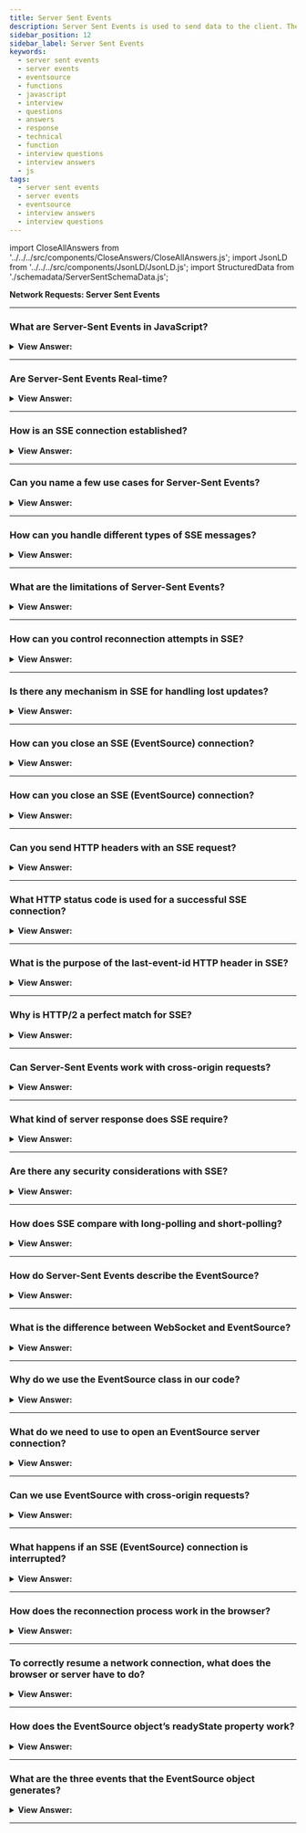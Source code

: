 ```yaml
---
title: Server Sent Events
description: Server Sent Events is used to send data to the client. The Server-Sent Events specification describes the built-in class EventSource. - Interview Questions
sidebar_position: 12
sidebar_label: Server Sent Events
keywords:
  - server sent events
  - server events
  - eventsource
  - functions
  - javascript
  - interview
  - questions
  - answers
  - response
  - technical
  - function
  - interview questions
  - interview answers
  - js
tags:
  - server sent events
  - server events
  - eventsource
  - interview answers
  - interview questions
---
```


import CloseAllAnswers from '../../../src/components/CloseAnswers/CloseAllAnswers.js';
import JsonLD from '../../../src/components/JsonLD/JsonLD.js';
import StructuredData from './schemadata/ServerSentSchemaData.js';

<JsonLD data={StructuredData} />

<head>
  <title>Server Sent Events | HelloJavaScript.Info</title>
</head>

**Network Requests: Server Sent Events**

<CloseAllAnswers />

---

### What are Server-Sent Events in JavaScript?

<details>
  <summary><strong>View Answer:</strong></summary>
  <div>
  <div><strong>Interview Response:</strong> Server-Sent Events (SSE) in JavaScript are a standard that allows a web server to push real-time updates to the client through a persistent HTTP connection, using the EventSource API.
  </div><br />
  </div>
</details>

---

### Are Server-Sent Events Real-time?

<details>
  <summary><strong>View Answer:</strong></summary>
  <div>
  <div><strong>Interview Response:</strong> Yes, Server-Sent Events are designed for real-time data transmission from the server to the client, with automatic reconnection features.
  </div><br />
  </div>
</details>

---

### How is an SSE connection established?

<details>
  <summary><strong>View Answer:</strong></summary>
  <div>
  <div><strong>Interview Response:</strong> An SSE connection is established by creating a new EventSource object in JavaScript, which opens a persistent HTTP connection to the server at the specified URL, ready to receive events.
  </div><br />
  </div>
</details>

---

### Can you name a few use cases for Server-Sent Events?

<details>
  <summary><strong>View Answer:</strong></summary>
  <div>
  <div><strong>Interview Response:</strong> SSE is suitable for real-time updates like live news headlines, stock prices, live sports scores, online multiplayer games, social media feeds, or system monitoring dashboards.
  </div><br />
  </div>
</details>

---

### How can you handle different types of SSE messages?

<details>
  <summary><strong>View Answer:</strong></summary>
  <div>
  <div><strong>Interview Response:</strong> You can handle different types of SSE messages by specifying the event type in the server response. In the client, use `addEventListener(eventType, handler)` to handle these custom event types.
  </div><br />
  <div><strong className="codeExample">Code Example:</strong><br /><br />

  <div></div>

Here's an example of handling different types of SSE messages:

On the server side, you might send events like this:

```bash
data: This is a message
event: messageType1
data: This is a message for type1

data: This is another message
event: messageType2
data: This is a message for type2
```

Then, on the client side, you can handle these different messages like this:

```javascript
let eventSource = new EventSource("https://yourserver.com/events");

eventSource.addEventListener("messageType1", function(event) {
  console.log("Message Type 1 received", event.data);
});

eventSource.addEventListener("messageType2", function(event) {
  console.log("Message Type 2 received", event.data);
});

eventSource.onerror = function(event) {
  console.error("Error occurred", event);
};
```

In this example, two different types of events (`messageType1` and `messageType2`) are handled separately, logging different messages to the console. The `onerror` event is also handled.

  </div>
  </div>
</details>

---

### What are the limitations of Server-Sent Events?

<details>
  <summary><strong>View Answer:</strong></summary>
  <div>
  <div><strong>Interview Response:</strong> SSE (Server-Sent Events) limitations include lack of support in Internet Explorer, unidirectional communication (server to client), a maximum limit on open connections, and potential higher overhead compared to WebSockets.
  </div><br />
  </div>
</details>

---

### How can you control reconnection attempts in SSE?

<details>
  <summary><strong>View Answer:</strong></summary>
  <div>
  <div><strong>Interview Response:</strong> The server can control reconnection attempts in SSE by sending a "retry" field with the number of milliseconds to wait before the next reconnection attempt after a disconnect.
  </div><br />
  <div><strong className="codeExample">Code Example:</strong><br /><br />

  <div></div>

Here's a server-side example in Node.js using the `http` module:

```javascript
const http = require('http');

http.createServer(function(req, res) {
  res.setHeader('Content-Type', 'text/event-stream');
  res.setHeader('Cache-Control', 'no-cache');
  res.setHeader('Connection', 'keep-alive');
  res.write('retry: 10000\n'); // Set reconnection time to 10 seconds
  res.write('data: This is a message\n\n');
}).listen(8000);
```

In this example, the server is set up to push Server-Sent Events to the client. It sets a reconnection attempt time by sending 'retry: 10000' which tells the client to wait 10 seconds before attempting to reconnect if the connection is lost. It also sends a message 'data: This is a message' to the client.

  </div>
  </div>
</details>

---

### Is there any mechanism in SSE for handling lost updates?

<details>
  <summary><strong>View Answer:</strong></summary>
  <div>
  <div><strong>Interview Response:</strong> Yes, servers can send an ID with each update. If the connection drops, the browser includes the last ID when reconnecting, allowing the server to resend any missed updates.</div><br />
  <div><strong className="codeExample">Code Example:</strong> Code is being updated!<br /><br />

  <div></div>

```js
// Code is being updated
```

  </div>
  </div>
</details>

---

### How can you close an SSE (EventSource) connection?

<details>
  <summary><strong>View Answer:</strong></summary>
  <div>
  <div><strong>Interview Response:</strong> You can close an SSE connection on the client side by calling the `close()` method on the EventSource object, effectively terminating the connection to the server.</div><br />
  <div><strong className="codeExample">Code Example:</strong> Code is being updated!<br /><br />

  <div></div>

```js
// Code is being updated
```

  </div>
  </div>
</details>

---

### How can you close an SSE (EventSource) connection?

<details>
  <summary><strong>View Answer:</strong></summary>
  <div>
  <div><strong>Interview Response:</strong> SSE uses text-based format. Each event is sent as a block of text, divided by a pair of newline characters. Standard fields include: "data", "id", "event", and "retry".</div><br />
  <div><strong className="codeExample">Code Example:</strong> Code is being updated!<br /><br />

  <div></div>

```js
// Code is being updated
```

  </div>
  </div>
</details>

---

### Can you send HTTP headers with an SSE request?

<details>
  <summary><strong>View Answer:</strong></summary>
  <div>
  <div><strong>Interview Response:</strong> Yes, but only with a polyfill, as native EventSource API does not support it. This is one limitation of SSE. Workarounds may involve server-side handling or using libraries.
  </div><br />
  </div>
</details>

---

### What HTTP status code is used for a successful SSE connection?

<details>
  <summary><strong>View Answer:</strong></summary>
  <div>
  <div><strong>Interview Response:</strong> The HTTP status code used for a successful SSE connection is 200 OK, along with the "Content-Type" header set to "text/event-stream" to indicate a valid SSE connection.
  </div><br />
  </div>
</details>

---

### What is the purpose of the last-event-id HTTP header in SSE?

<details>
  <summary><strong>View Answer:</strong></summary>
  <div>
  <div><strong>Interview Response:</strong> The last-event-id header lets the server know the ID of the last event received by the client, useful for resending missed events after reconnection.
  </div><br />
  </div>
</details>

---

### Why is HTTP/2 a perfect match for SSE?

<details>
  <summary><strong>View Answer:</strong></summary>
  <div>
  <div><strong>Interview Response:</strong> HTTP/2 is ideal for SSE because it supports multiplexing, allowing multiple messages to be sent concurrently on the same connection, improving performance and resource usage for real-time updates.
  </div><br />
  </div>
</details>

---

### Can Server-Sent Events work with cross-origin requests?

<details>
  <summary><strong>View Answer:</strong></summary>
  <div>
  <div><strong>Interview Response:</strong> Yes, Server-Sent Events can work with cross-origin requests by implementing Cross-Origin Resource Sharing (CORS) and setting the appropriate server headers for allowing the cross-origin request.
  </div><br />
  </div>
</details>

---

### What kind of server response does SSE require?

<details>
  <summary><strong>View Answer:</strong></summary>
  <div>
  <div><strong>Interview Response:</strong> SSE requires a server response with HTTP status code 200, "Content-Type" header set to "text/event-stream", and messages formatted according to the SSE specification (fields like "data", "id", "event").
  </div><br />
  </div>
</details>

---

### Are there any security considerations with SSE?

<details>
  <summary><strong>View Answer:</strong></summary>
  <div>
  <div><strong>Interview Response:</strong> Like any API, you must consider Cross-Origin Resource Sharing (CORS) issues, Cross-Site Scripting (XSS) prevention, and secure transmission using HTTPS.
  </div><br />
  </div>
</details>

---

### How does SSE compare with long-polling and short-polling?

<details>
  <summary><strong>View Answer:</strong></summary>
  <div>
  <div><strong>Interview Response:</strong> SSE maintains a single, long-lived connection and is more efficient compared to long-polling and short-polling which involve repeated requests.
  </div><br />
  </div>
</details>

---

### How do Server-Sent Events describe the EventSource?

<details>
  <summary><strong>View Answer:</strong></summary>
  <div>
  <div><strong>Interview Response:</strong> The Server-Sent Event specification describes EventSource as a web API interface for handling SSE connections, allowing servers to send events to the client over HTTP. Like WebSocket, the connection is persistent, but several significant differences are apparent.
    </div>
  </div>
</details>

---

### What is the difference between WebSocket and EventSource?

<details>
  <summary><strong>View Answer:</strong></summary>
  <div>
  <div><strong>Interview Response:</strong> WebSockets provide full-duplex communication, meaning data can be sent both ways simultaneously, while Server-Sent Events (EventSource) are simple, with data only sent from server to client. Both offer real-time communication.
    </div><br/>
  <div><strong>Interview Response:</strong> EventSource is like WebSocket; they both behave similarly. However, there are some differences between the two. WebSocket is bi-directional, and EventSource is uni-directional, where only the server sends data. Unlike WebSocket, EventSource is limited to text data and cannot process binary data by default. Another difference comes in the form of their protocol. WebSocket has its dedicated protocol, and EventSource relies on the HTTP protocol application layer. EventSource is a less-powerful way of communicating with the server than WebSocket, but that should not be considered a disadvantage.
    </div>
  </div>
</details>

---

### Why do we use the EventSource class in our code?

<details>
  <summary><strong>View Answer:</strong></summary>
  <div>
  <div><strong>Interview Response:</strong> We use `EventSource` to receive real-time updates from a server via a persistent, unidirectional HTTP connection, enhancing user experience without manual refreshes.
    </div><br/>
  <div><strong>Technical Response:</strong> The main reason: is simplicity. In many applications, the power of WebSocket is a little bit too much. When you need to receive a stream of data from the server: chat messages, market prices, or whatever. That is why EventSource is useful. Also, it supports auto-reconnect, something we need to implement manually with WebSocket. Besides, it is a plain old HTTP, not a new protocol.
    </div>
  </div>
</details>

---

### What do we need to use to open an EventSource server connection?

<details>
  <summary><strong>View Answer:</strong></summary>
  <div>
  <div><strong>Interview Response:</strong> To open an EventSource server connection, instantiate the `EventSource` object and pass the URL of the server-side script to its constructor.
    </div><br />
  <div><strong>Technical Response:</strong> To start receiving messages, we need to create a new EventSource(URL). The browser connects to the URL and keeps the connection open, waiting for events. The server should respond with status 200 and the header Content-Type: text/event-stream, then keep the connection and write messages into it in the unique format. In practice, complex messages usually transmit JSON-encoded data. Line-breaks typically encode as \n, so multiline data: messages are not necessary.
    </div><br />
  <div><strong className="codeExample">Message Output:</strong><br /><br />

  <div></div>

```json
data: {"user":"John","message":"First line\n Second line"}
```

  </div><br />
  <div><strong className="codeExample">Code Example:</strong><br /><br />

  <div></div>

```js
let eventSource = new EventSource('/events/subscribe');

eventSource.onmessage = function (event) {
  console.log('New message', event.data);
  // will log 3 times for the data stream above
};

// or eventSource.addEventListener('message', ...)
```

  </div>
  </div>
</details>

---

### Can we use EventSource with cross-origin requests?

<details>
  <summary><strong>View Answer:</strong></summary>
  <div>
  <div><strong>Interview Response:</strong> Yes, EventSource can be used with cross-origin requests by implementing CORS (Cross-Origin Resource Sharing) and setting appropriate server headers.
    </div><br />
  <div><strong>Technical Response:</strong> Yes, EventSource supports cross-origin requests, like fetch and other networking methods. We can use whatever URL we like. After receiving the Origin header, the remote server must respond with "Access-Control-Allow-Origin". We must enable the withCredentials option to pass credentials.
    </div><br />
  <div><strong className="codeExample">Code Example:</strong><br /><br />

  <div></div>

```js
let source = new EventSource('https://another-site.com/events', {
  withCredentials: true,
});
```

  </div>
  </div>
</details>

---

### What happens if an SSE (EventSource) connection is interrupted?

<details>
  <summary><strong>View Answer:</strong></summary>
  <div>
  <div><strong>Interview Response:</strong> EventSource automatically attempts to reconnect to the server when a connection is lost, following a brief pause, usually about 3 seconds, unless a different delay is specified by the server.
    </div><br />
  <div><strong>Technical Response:</strong> Upon creation, a new EventSource connects to the server, and if the connection gets broken, it simply reconnects. That is very convenient, as we do not have to care about it. There is a slight delay between reconnections, usually a few seconds, and the server can provide the appropriate delay (milliseconds). The retry message may transmit with other data or stand-alone messages.
    </div><br />
  <div><strong className="codeExample">Standalone Message:</strong><br /><br />

  <div></div>

```js
// retry: 15000
// data: Hello, I set the reconnection delay to 15 seconds
```

  </div>
  </div>
</details>

---

### How does the reconnection process work in the browser?

<details>
  <summary><strong>View Answer:</strong></summary>
  <div>
  <div><strong>Interview Response:</strong> If the connection is lost, the browser waits for a reconnection time (default 3 seconds), then automatically attempts to reconnect to the EventSource URL, resuming the stream where it left off.
    </div><br />
  <div><strong>Technical Response:</strong> The browser should wait (default 3 seconds) before reconnecting. Or longer, e.g., if the browser knows (from OS) that there is no network connection existing at the time, it may wait until the connection appears and then retry. If the server wants the browser to stop reconnecting, it should respond with HTTP status 204. If the browser wants to close the connection, it should call eventSource.close(). Also, there is no reconnection if the response has an incorrect Content-Type or its HTTP status differs from 301, 307, 200, and 204. The "error" event gets emitted in such cases, and the browser does not reconnect.<br /><br />We should note that when a connection is finally closed, there is no way to “reopen” it. If we would like to connect again, create a new EventSource.
    </div><br />
  <div><strong className="codeExample">Code Example:</strong><br /><br />

  <div></div>

```js
let eventSource = new EventSource(...);

eventSource.close();
```

  </div>
  </div>
</details>

---

### To correctly resume a network connection, what does the browser or server have to do?

<details>
  <summary><strong>View Answer:</strong></summary>
  <div>
  <div><strong>Interview Response:</strong> The server can send a special "id" field with each event. If a disconnection happens, the browser in the reconnection attempt sends a `Last-Event-ID` header with the last received id, resuming from there.
    </div><br />
  <div><strong>Technical Response:</strong> When a connection breaks due to network problems, either side cannot be sure which messages were received and which were not. To correctly resume the connection, each message should have an id field. When a message with id is received, the browser sets the property eventSource.lastEventId to its value. Upon reconnection, it sends the header Last-Event-ID with that id so that the server may re-send the messages. We should note that the id is appended below message data by the server to ensure that lastEventId is updated after the message is received.
    </div><br />
  <div><strong className="codeExample">Code Example:</strong><br /><br />

  <div></div>

```js
data: Message 1
id: 1

data: Message 2
id: 2

data: Message 3
data: of two lines
id: 3
```

  </div>
  </div>
</details>

---

### How does the EventSource object’s readyState property work?

<details>
  <summary><strong>View Answer:</strong></summary>
  <div>
  <div><strong>Interview Response:</strong> The readyState property reflects the connection status of the EventSource object: 0 for CONNECTING, 1 for OPEN, and 2 for CLOSED. It changes accordingly as the connection status changes. We can query this property to know the state of EventSource.
    </div><br />
  <div><strong className="codeExample">Code Example:</strong><br /><br />

  <div></div>

```js
EventSource.CONNECTING = 0; // connecting or reconnecting
EventSource.OPEN = 1; // connected
EventSource.CLOSED = 2; // connection closed
```

  </div>
  </div>
</details>

---

### What are the three events that the EventSource object generates?

<details>
  <summary><strong>View Answer:</strong></summary>
  <div>
  <div><strong>Interview Response:</strong> The EventSource object generates three events: "open" when a connection is established, "message" when a message is received, and "error" when an error occurs.
    </div><br />
  <div><strong>Technical Details:</strong> By default, the EventSource object generates three events, including the message, open, and error events. The message event denotes the receipt of a message, as event.data. The evident opening of the link is the open event, and the error event is a connection failure with the server issuing an HTTP 500 status. The server may specify another type of event with event: &#8249;event&#8250; at the event start. We should note that to handle custom events. We must use addEventListener, not the onmessage property.
    </div><br />
  <div><strong className="codeExample">Code Example:</strong><br /><br />

  <div></div>

Here's a simple example of using EventSource:

```javascript
let eventSource = new EventSource("https://yourserver.com/events");

eventSource.onopen = function(event) {
  console.log("Connection established");
};

eventSource.onmessage = function(event) {
  console.log("New message received", event.data);
};

eventSource.onerror = function(event) {
  console.error("Error occurred", event);
};
```

In this example, the `EventSource` object connects to the server located at "<https://example.com/events>". It also has handlers for the `onopen`, `onmessage`, and `onerror` events, which log information to the console.

  </div><br />
  <div><strong className="codeExample">Code Example:</strong> Custom Events using addEventListener()<br /><br />

  <div></div>

```js
eventSource.addEventListener('join', (event) => {
  alert(`Joined ${event.data}`);
});

eventSource.addEventListener('message', (event) => {
  alert(`Said: ${event.data}`);
});

eventSource.addEventListener('leave', (event) => {
  alert(`Left ${event.data}`);
});
```

  </div>
  </div>
</details>

---
